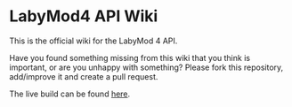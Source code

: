 # LabyMod4 API Wiki

This is the official wiki for the LabyMod 4 API.

Have you found something missing from this wiki that you think is important, or are you unhappy with something? 
Please fork this repository, add/improve it and create a pull request.

The live build can be found <a href="https://dev.labymod.net" target="_blank">here</a>.

